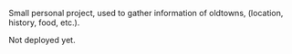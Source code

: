 Small personal project, used to gather information of oldtowns, (location, history, food, etc.).

Not deployed yet.
